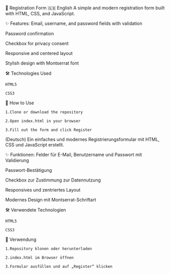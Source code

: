 📝 Registration Form
🇬🇧 English
A simple and modern registration form built with HTML, CSS, and JavaScript.

✨ Features:
Email, username, and password fields with validation

Password confirmation

Checkbox for privacy consent

Responsive and centered layout

Stylish design with Montserrat font

🛠 Technologies Used

    HTML5

    CSS3

🚀 How to Use

    1.Clone or download the repository

    2.Open index.html in your browser

    3.Fill out the form and click Register

(Deutsch)
Ein einfaches und modernes Registrierungsformular mit HTML, CSS und JavaScript erstellt.

✨ Funktionen:
Felder für E-Mail, Benutzername und Passwort mit Validierung

Passwort-Bestätigung

Checkbox zur Zustimmung zur Datennutzung

Responsives und zentriertes Layout

Modernes Design mit Montserrat-Schriftart

🛠 Verwendete Technologien

    HTML5

    CSS3

🚀 Verwendung

    1.Repository klonen oder herunterladen

    2.index.html im Browser öffnen

    3.Formular ausfüllen und auf „Register“ klicken

